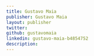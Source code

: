 ```yaml
---
title: Gustavo Maia
publisher: Gustavo Maia
layout: publisher
twitter:
github: gustavomaia
linkedin: gustavo-maia-b4854752
description:
---
```

